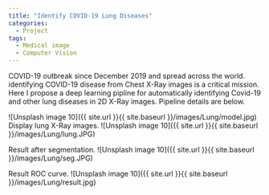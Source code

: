 ```yaml
---
title: "Identify COVID-19 Lung Diseases"
categories:
  - Project
tags:
  - Medical image
  - Computer Vision
---
```

<p>
COVID-19 outbreak since December 2019 and spread across the world. identifying COVID-19 disease 
from Chest X-Ray images is a critical mission. 
Here I propose a deep learning pipline for automatically identifying Covid-19 and other lung diseases in 2D X-Ray images.
Pipeline details are below.
</p>


[//]: # ()
[//]: # ()
[//]: # (This theme supports **link posts**, made famous by John Gruber. To use, just add `link:https://www.kaggle.com/c/covid19houstondatathon/overview` to the post's YAML front matter and you're done.)

[//]: # ()
[//]: # (> And this is how a quote looks.)

![Unsplash image 10]({{ site.url }}{{ site.baseurl }}/images/Lung/model.jpg)
Display lung X-Ray images.
![Unsplash image 10]({{ site.url }}{{ site.baseurl }}/images/Lung/lung.JPG)

Result after segmentation.
![Unsplash image 10]({{ site.url }}{{ site.baseurl }}/images/Lung/seg.JPG)

Result ROC curve.
![Unsplash image 10]({{ site.url }}{{ site.baseurl }}/images/Lung/result.jpg)